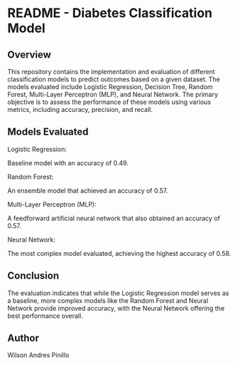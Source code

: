 # README - Diabetes Classification Model

## Overview
This repository contains the implementation and evaluation of different classification models to predict outcomes based on a given dataset. The models evaluated include Logistic Regression, Decision Tree, Random Forest, Multi-Layer Perceptron (MLP), and Neural Network. The primary objective is to assess the performance of these models using various metrics, including accuracy, precision, and recall.

## Models Evaluated
Logistic Regression:

Baseline model with an accuracy of 0.49.

Random Forest:

An ensemble model that achieved an accuracy of 0.57.

Multi-Layer Perceptron (MLP):

A feedforward artificial neural network that also obtained an accuracy of 0.57.

Neural Network:

The most complex model evaluated, achieving the highest accuracy of 0.58.

## Conclusion
The evaluation indicates that while the Logistic Regression model serves as a baseline, more complex models like the Random Forest and Neural Network provide improved accuracy, with the Neural Network offering the best performance overall.

## Author
Wilson Andres Pinillo
